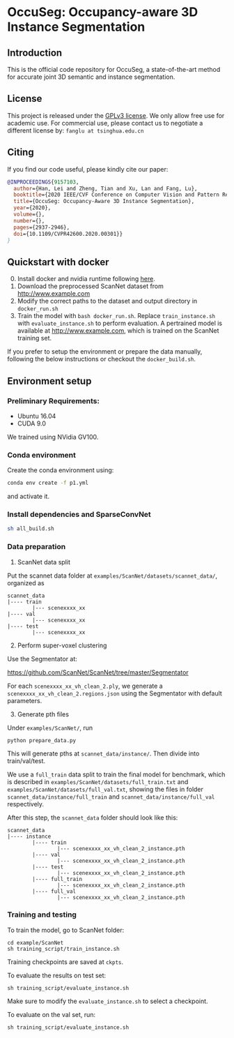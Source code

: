 # OccuSeg: Occupancy-aware 3D Instance Segmentation

## Introduction
This is the official code repository for OccuSeg, a state-of-the-art method for accurate joint 3D semantic and instance segmentation.

## License
This project is released under the [GPLv3 license](LICENSE). We only allow free use for academic use. For commercial use, please contact us to negotiate a different license by: `fanglu at tsinghua.edu.cn`

## Citing

If you find our code useful, please kindly cite our paper:

```bibtex
@INPROCEEDINGS{9157103,
  author={Han, Lei and Zheng, Tian and Xu, Lan and Fang, Lu},
  booktitle={2020 IEEE/CVF Conference on Computer Vision and Pattern Recognition (CVPR)}, 
  title={OccuSeg: Occupancy-Aware 3D Instance Segmentation}, 
  year={2020},
  volume={},
  number={},
  pages={2937-2946},
  doi={10.1109/CVPR42600.2020.00301}}
}
```

## Quickstart with docker
0. Install docker and nvidia runtime following [here](https://docs.nvidia.com/datacenter/cloud-native/container-toolkit/install-guide.html).
1. Download the preprocessed ScanNet dataset from http://www.example.com
2. Modify the correct paths to the dataset and output directory in `docker_run.sh`
3. Train the model with `bash docker_run.sh`. Replace `train_instance.sh` with `evaluate_instance.sh` to perform evaluation. A pertrained model is available at http://www.example.com, which is trained on the ScanNet training set.

If you prefer to setup the environment or prepare the data manually, following the below instructions or checkout the `docker_build.sh`.

## Environment setup

### Preliminary Requirements:
* Ubuntu 16.04
* CUDA 9.0

We trained using NVidia GV100.

### Conda environment
Create the conda environment using:
```bash
conda env create -f p1.yml
```
and activate it.

### Install dependencies and SparseConvNet
```bash
sh all_build.sh
```

### Data preparation

1. ScanNet data split

Put the scannet data folder at `examples/ScanNet/datasets/scannet_data/`,
organized as 
```
scannet_data
|---- train
        |--- scenexxxx_xx
|---- val
        |--- scenexxxx_xx
|---- test
        |--- scenexxxx_xx
```

2. Perform super-voxel clustering

Use the Segmentator at:

https://github.com/ScanNet/ScanNet/tree/master/Segmentator

For each `scenexxxx_xx_vh_clean_2.ply`, we generate a `scenexxxx_xx_vh_clean_2.regions.json` using the Segmentator with default parameters.

3. Generate pth files

Under `examples/ScanNet/`, run 
```
python prepare_data.py
```

This will generate pths at `scannet_data/instance/`. Then divide into train/val/test.

We use a `full_train` data split to train the final model for benchmark, which is described in `examples/ScanNet/datasets/full_train.txt` and `examples/ScanNet/datasets/full_val.txt`, showing the files in folder `scannet_data/instance/full_train` and `scannet_data/instance/full_val` respectively.

After this step, the `scannet_data` folder should look like this:
```
scannet_data
|---- instance
        |---- train
                |--- scenexxxx_xx_vh_clean_2_instance.pth
        |---- val
                |--- scenexxxx_xx_vh_clean_2_instance.pth
        |---- test
                |--- scenexxxx_xx_vh_clean_2_instance.pth
        |---- full_train
                |--- scenexxxx_xx_vh_clean_2_instance.pth
        |---- full_val
                |--- scenexxxx_xx_vh_clean_2_instance.pth
```

### Training and testing

To train the model, go to ScanNet folder:

```
cd example/ScanNet
sh training_script/train_instance.sh
```

Training checkpoints are saved at `ckpts`.

To evaluate the results on test set:
```
sh training_script/evaluate_instance.sh
```
Make sure to modify the `evaluate_instance.sh` to select a checkpoint.

To evaluate on the val set, run:
```
sh training_script/evaluate_instance.sh
```